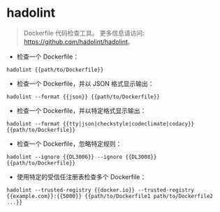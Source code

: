 # hadolint

> Dockerfile 代码检查工具。
> 更多信息请访问: <https://github.com/hadolint/hadolint>。

- 检查一个 Dockerfile：

`hadolint {{path/to/Dockerfile}}`

- 检查一个 Dockerfile，并以 JSON 格式显示输出：

`hadolint --format {{json}} {{path/to/Dockerfile}}`

- 检查一个 Dockerfile，并以特定格式显示输出：

`hadolint --format {{tty|json|checkstyle|codeclimate|codacy}} {{path/to/Dockerfile}}`

- 检查一个 Dockerfile，忽略特定规则：

`hadolint --ignore {{DL3006}} --ignore {{DL3008}} {{path/to/Dockerfile}}`

- 使用特定的受信任注册表检查多个 Dockerfile：

`hadolint --trusted-registry {{docker.io}} --trusted-registry {{example.com}}:{{5000}} {{path/to/Dockerfile1 path/to/Dockerfile2 ...}}`